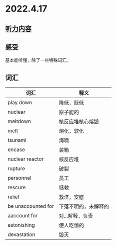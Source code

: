 # 2022.4.17
## [听力内容](https://www.bilibili.com/video/BV1ef4y1X727?p=1)

## 感受
基本能听懂，除了一些特殊词汇。

## 词汇

|  词汇   | 释义  |
|  ----  | ----  |
| play down | 降低，贬低 |
| nuclear  | 原子能的 |
| meltdown  | 核反应堆核心熔毁 |
| melt  | 熔化，软化 |
| tsunami  | 海啸 |
| encase  | 装箱 |
| nuclear reactor  | 核反应堆 |
| rupture  | 破裂 |
| personnel  | 员工 |
| rescure  | 拯救 |
| relief  | 救济，安慰 |
| be unaccounted for | 下落不明的，未解释的 |
| aaccount for | 对...解释，负责 |
| astonishing | 使人吃惊的 |
| devastation | 毁灭 |